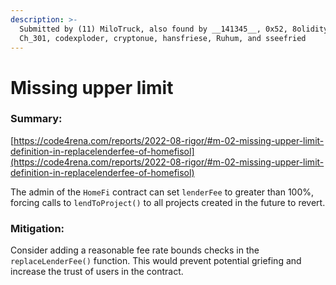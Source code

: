 ```yaml
---
description: >-
  Submitted by (11) MiloTruck, also found by __141345__, 0x52, 8olidity, cccz,
  Ch_301, codexploder, cryptonue, hansfriese, Ruhum, and sseefried
---
```


# Missing upper limit

### Summary:

[https://code4rena.com/reports/2022-08-rigor/#m-02-missing-upper-limit-definition-in-replacelenderfee-of-homefisol](https://code4rena.com/reports/2022-08-rigor/#m-02-missing-upper-limit-definition-in-replacelenderfee-of-homefisol)

The admin of the `HomeFi` contract can set `lenderFee` to greater than 100%, forcing calls to `lendToProject()` to all projects created in the future to revert.

### Mitigation:

Consider adding a reasonable fee rate bounds checks in the `replaceLenderFee()` function. This would prevent potential griefing and increase the trust of users in the contract.
